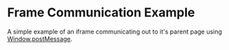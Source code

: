 # Frame Communication Example
A simple example of an iframe communicating out to it's parent page using [Window.postMessage](https://developer.mozilla.org/docs/Web/API/Window/postMessage).
